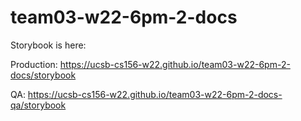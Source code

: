 # team03-w22-6pm-2-docs

Storybook is here:

Production: https://ucsb-cs156-w22.github.io/team03-w22-6pm-2-docs/storybook

QA: https://ucsb-cs156-w22.github.io/team03-w22-6pm-2-docs-qa/storybook
